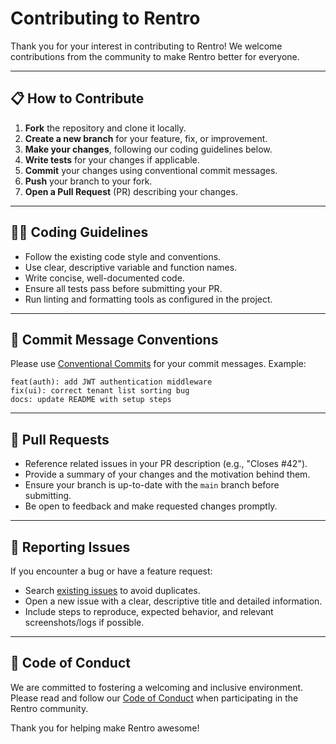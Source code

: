 

# Contributing to Rentro

Thank you for your interest in contributing to Rentro! We welcome contributions from the community to make Rentro better for everyone.

---

## 📋 How to Contribute

1. **Fork** the repository and clone it locally.
2. **Create a new branch** for your feature, fix, or improvement.
3. **Make your changes**, following our coding guidelines below.
4. **Write tests** for your changes if applicable.
5. **Commit** your changes using conventional commit messages.
6. **Push** your branch to your fork.
7. **Open a Pull Request** (PR) describing your changes.

---

## 🧑‍💻 Coding Guidelines

- Follow the existing code style and conventions.
- Use clear, descriptive variable and function names.
- Write concise, well-documented code.
- Ensure all tests pass before submitting your PR.
- Run linting and formatting tools as configured in the project.

---

## 📝 Commit Message Conventions

Please use [Conventional Commits](https://www.conventionalcommits.org/) for your commit messages. Example:

```
feat(auth): add JWT authentication middleware
fix(ui): correct tenant list sorting bug
docs: update README with setup steps
```

---

## 🔀 Pull Requests

- Reference related issues in your PR description (e.g., "Closes #42").
- Provide a summary of your changes and the motivation behind them.
- Ensure your branch is up-to-date with the `main` branch before submitting.
- Be open to feedback and make requested changes promptly.

---

## 🐞 Reporting Issues

If you encounter a bug or have a feature request:
- Search [existing issues](https://github.com/your-org/rentro/issues) to avoid duplicates.
- Open a new issue with a clear, descriptive title and detailed information.
- Include steps to reproduce, expected behavior, and relevant screenshots/logs if possible.

---

## 🤝 Code of Conduct

We are committed to fostering a welcoming and inclusive environment. Please read and follow our [Code of Conduct](CODE_OF_CONDUCT.md) when participating in the Rentro community.

Thank you for helping make Rentro awesome!
